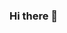 ### Hi there 👋

<!--
**ccash1995/ccash1995** is a ✨ _special_ ✨ repository because its `README.md` (this file) appears on your GitHub profile.

Here are some ideas to get you started:

- 🔭 I’m currently working on basics of programming
- 🌱 I’m currently learning all  of Github
- 👯 I’m looking to collaborate on data science
- 🤔 I’m looking for help with learing how to program
- 💬 Ask me about ...
- 📫 How to reach me: cristhian2607
- 😄 Pronouns: ...
- ⚡ Fun fact: ...
-->
